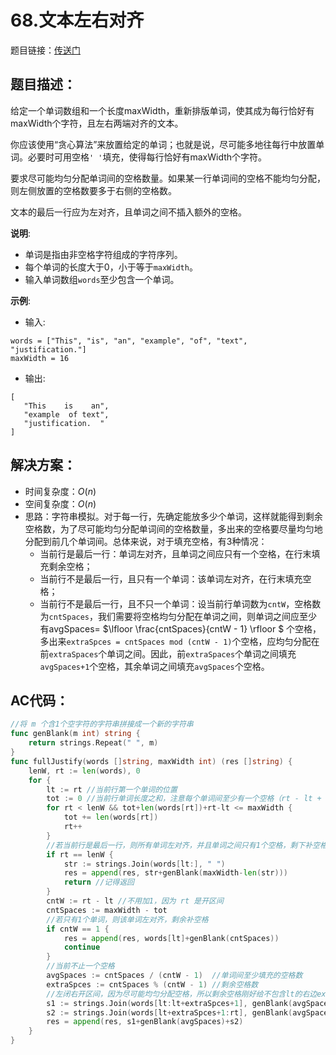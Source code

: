 # 68.文本左右对齐
题目链接：[传送门](https://leetcode-cn.com/problems/text-justification/)

## 题目描述：
给定一个单词数组和一个长度maxWidth，重新排版单词，使其成为每行恰好有maxWidth个字符，且左右两端对齐的文本。

你应该使用“贪心算法”来放置给定的单词；也就是说，尽可能多地往每行中放置单词。必要时可用空格`' '`填充，使得每行恰好有maxWidth个字符。

要求尽可能均匀分配单词间的空格数量。如果某一行单词间的空格不能均匀分配，则左侧放置的空格数要多于右侧的空格数。

文本的最后一行应为左对齐，且单词之间不插入额外的空格。

**说明**:
- 单词是指由非空格字符组成的字符序列。
- 每个单词的长度大于0，小于等于`maxWidth`。
- 输入单词数组`words`至少包含一个单词。

**示例**:
- 输入:

```
words = ["This", "is", "an", "example", "of", "text", "justification."]
maxWidth = 16
```

- 输出:

```
[
   "This    is    an",
   "example  of text",
   "justification.  "
]
```

## 解决方案：
- 时间复杂度：$O(n)$
- 空间复杂度：$O(n)$
- 思路：字符串模拟。对于每一行，先确定能放多少个单词，这样就能得到剩余空格数，为了尽可能均匀分配单词间的空格数量，多出来的空格要尽量均匀地分配到前几个单词间。总体来说，对于填充空格，有3种情况：
  - 当前行是最后一行：单词左对齐，且单词之间应只有一个空格，在行末填充剩余空格；
  - 当前行不是最后一行，且只有一个单词：该单词左对齐，在行末填充空格；
  - 当前行不是最后一行，且不只一个单词：设当前行单词数为`cntW`，空格数为`cntSpaces`，我们需要将空格均匀分配在单词之间，则单词之间应至少有avgSpaces= $\lfloor \frac{cntSpaces}{cntW - 1} \rfloor $ 个空格，多出来`extraSpces = cntSpaces mod (cntW - 1)`个空格，应均匀分配在前`extraSpaces`个单词之间。因此，前`extraSpaces`个单词之间填充`avgSpaces+1`个空格，其余单词之间填充`avgSpaces`个空格。

## AC代码：
```go
//将 m 个含1个空字符的字符串拼接成一个新的字符串
func genBlank(m int) string {
	return strings.Repeat(" ", m)
}
func fullJustify(words []string, maxWidth int) (res []string) {
	lenW, rt := len(words), 0
	for {
		lt := rt //当前行第一个单词的位置
		tot := 0 //当前行单词长度之和，注意每个单词间至少有一个空格（rt - lt + 1 个单词，刚好需要 rt - lt 个空格）
		for rt < lenW && tot+len(words[rt])+rt-lt <= maxWidth {
			tot += len(words[rt])
			rt++
		}
		//若当前行是最后一行，则所有单词左对齐，并且单词之间只有1个空格，剩下补空格
		if rt == lenW {
			str := strings.Join(words[lt:], " ")
			res = append(res, str+genBlank(maxWidth-len(str)))
			return //记得返回
		}
		cntW := rt - lt //不用加1，因为 rt 是开区间
		cntSpaces := maxWidth - tot
		//若只有1个单词，则该单词左对齐，剩余补空格
		if cntW == 1 {
			res = append(res, words[lt]+genBlank(cntSpaces))
			continue
		}
		//当前不止一个空格
		avgSpaces := cntSpaces / (cntW - 1)  //单词间至少填充的空格数
		extraSpces := cntSpaces % (cntW - 1) //剩余空格数
		//左闭右开区间，因为尽可能均匀分配空格，所以剩余空格刚好给不包含lt的右边extraSpces个单词，并且其间用avgSpaces个空格隔开
		s1 := strings.Join(words[lt:lt+extraSpces+1], genBlank(avgSpaces+1))
		s2 := strings.Join(words[lt+extraSpces+1:rt], genBlank(avgSpaces))
		res = append(res, s1+genBlank(avgSpaces)+s2)
	}
}
```